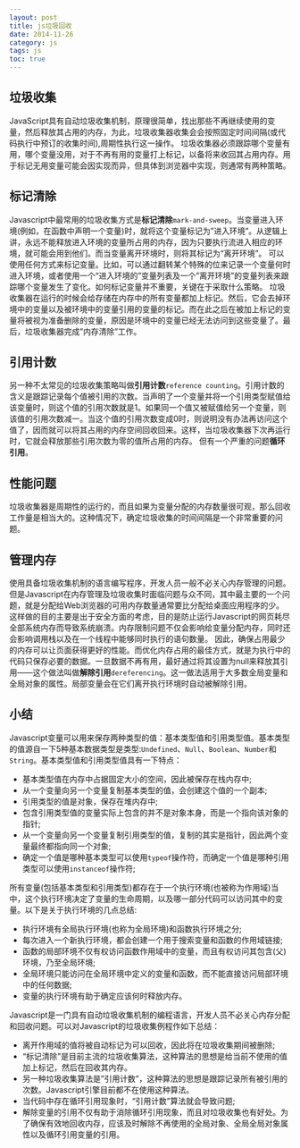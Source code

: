```yaml
---
layout: post
title: js垃圾回收
date: 2014-11-26
category: js
tags: js
toc: true
---
```

## 垃圾收集
JavaScript具有自动垃圾收集机制，原理很简单，找出那些不再继续使用的变量，然后释放其占用的内存，为此，垃圾收集器收集会会按照固定时间间隔(或代码执行中预订的收集时间),周期性执行这一操作。<!--more-->
垃圾收集器必须跟踪哪个变量有用，哪个变量没用，对于不再有用的变量打上标记，以备将来收回其占用内存。用于标记无用变量可能会因实现而异，但具体到浏览器中实现，则通常有两种策略。
## 标记清除
Javascript中最常用的垃圾收集方式是**标记清除**`mark-and-sweep`。当变量进入环境(例如，在函数中声明一个变量)时，就将这个变量标记为”进入环境”。从逻辑上讲，永远不能释放进入环境的变量所占用的内存，因为只要执行流进入相应的环境，就可能会用到他们。而当变量离开环境时，则将其标记为“离开环境”。
可以使用任何方式来标记变量。比如，可以通过翻转某个特殊的位来记录一个变量何时进入环境，或者使用一个“进入环境的”变量列表及一个”离开环境”的变量列表来跟踪哪个变量发生了变化。如何标记变量并不重要，关键在于采取什么策略。
垃圾收集器在运行的时候会给存储在内存中的所有变量都加上标记。然后，它会去掉环境中的变量以及被环境中的变量引用的变量的标记。而在此之后在被加上标记的变量将被视为准备删除的变量，原因是环境中的变量已经无法访问到这些变量了。最后，垃圾收集器完成”内存清除”工作。
## 引用计数
另一种不太常见的垃圾收集策略叫做**引用计数**`reference counting`。引用计数的含义是跟踪记录每个值被引用的次数。当声明了一个变量并将一个引用类型赋值给该变量时，则这个值的引用次数就是1。如果同一个值又被赋值给另一个变量，则该值的引用次数减一。当这个值的引用次数变成0时，则说明没有办法再访问这个值了，因而就可以将其占用的内存空间回收回来。这样，当垃圾收集器下次再运行时，它就会释放那些引用次数为零的值所占用的内存。
但有一个严重的问题**循环引用**。
## 性能问题
垃圾收集器是周期性的运行的，而且如果为变量分配的内存数量很可观，那么回收工作量是相当大的。这种情况下，确定垃圾收集的时间间隔是一个非常重要的问题。
## 管理内存
使用具备垃圾收集机制的语言编写程序，开发人员一般不必关心内存管理的问题。但是Javascript在内存管理及垃圾收集时面临问题与众不同，其中最主要的一个问题，就是分配给Web浏览器的可用内存数量通常要比分配给桌面应用程序的少。这样做的目的主要是出于安全方面的考虑，目的是防止运行Javascript的网页耗尽全部系统内存而导致系统崩溃。内存限制问题不仅会影响给变量分配内存，同时还会影响调用栈以及在一个线程中能够同时执行的语句数量。
因此，确保占用最少的内存可以让页面获得更好的性能。而优化内存占用的最佳方式，就是为执行中的代码只保存必要的数据。一旦数据不再有用，最好通过将其设置为null来释放其引用——这个做法叫做**解除引用**`dereferencing`。这一做法适用于大多数全局变量和全局对象的属性。局部变量会在它们离开执行环境时自动被解除引用。
## 小结
Javascript变量可以用来保存两种类型的值：基本类型值和引用类型值。基本类型的值源自一下5种基本数据类型是类型:`Undefined`、`Null`、`Boolean`、`Number`和`String`。基本类型值和引用类型值具有一下特点：
  * 基本类型值在内存中占据固定大小的空间，因此被保存在栈内存中;
  * 从一个变量向另一个变量复制基本类型的值，会创建这个值的一个副本;
  * 引用类型的值是对象，保存在堆内存中;
  * 包含引用类型值的变量实际上包含的并不是对象本身，而是一个指向该对象的指针;
  * 从一个变量向另一个变量复制引用类型的值，复制的其实是指针，因此两个变量最终都指向同一个对象;
  * 确定一个值是哪种基本类型可以使用`typeof`操作符，而确定一个值是哪种引用类型可以使用`instanceof`操作符;

所有变量(包括基本类型和引用类型)都存在于一个执行环境(也被称为作用域)当中，这个执行环境决定了变量的生命周期，以及哪一部分代码可以访问其中的变量。以下是关于执行环境的几点总结:
  * 执行环境有全局执行环境(也称为全局环境)和函数执行环境之分;
  * 每次进入一个新执行环境，都会创建一个用于搜索变量和函数的作用域链接;
  * 函数的局部环境不仅有权访问函数作用域中的变量，而且有权访问其包含(父)环境，乃至全局环境;
  * 全局环境只能访问在全局环境中定义的变量和函数，而不能直接访问局部环境中的任何数据;
  * 变量的执行环境有助于确定应该何时释放内存。

Javascript是一门具有自动垃圾收集机制的编程语言，开发人员不必关心内存分配和回收问题。可以对Javascript的垃圾收集例程作如下总结：
  * 离开作用域的值将被自动标记为可以回收，因此将在垃圾收集期间被删除;
  * “标记清除”是目前主流的垃圾收集算法，这种算法的思想是给当前不使用的值加上标记，然后在回收其内存。
  * 另一种垃圾收集算法是”引用计数”，这种算法的思想是跟踪记录所有被引用的次数。Javascript引擎目前都不在使用这种算法。
  * 当代码中存在循环引用现象时，“引用计数”算法就会导致问题;
  * 解除变量的引用不仅有助于消除循环引用现象，而且对垃圾收集也有好处。为了确保有效地回收内存，应该及时解除不再使用的全局对象、全局全局对象属性以及循环引用变量的引用。
